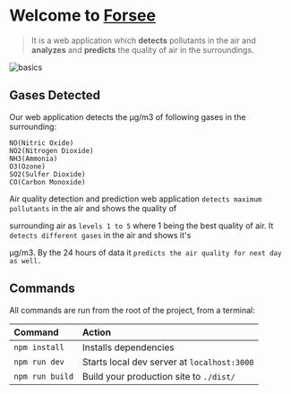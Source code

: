 # Welcome to [Forsee](https://aqi.onrender.com)


> It is a web application which **detects** pollutants in the air and **analyzes** and **predicts** the quality of air in the surroundings.

![basics](https://raw.githubusercontent.com/sarveshpop/Weather/main/snap.png)


## Gases Detected

Our web application detects the μg/m3 of following gases in the surrounding:

```
NO(Nitric Oxide)
NO2(Nitrogen Dioxide)
NH3(Ammonia)
O3(Ozone)
SO2(Sulfer Dioxide)
CO(Carbon Monoxide)

```
Air quality detection and prediction web application `detects maximum pollutants` in the air and shows the quality of 

surrounding air as `levels 1 to 5` where 1 being the best quality of air. It `detects different gases` in the air and shows it's

μg/m3. By the 24 hours of data it `predicts the air quality for next day as well.`

## Commands

All commands are run from the root of the project, from a terminal:

| Command                | Action                                             |
| :--------------------- | :------------------------------------------------- |
| `npm install`          | Installs dependencies                              |
| `npm run dev`          | Starts local dev server at `localhost:3000`        |
| `npm run build`        | Build your production site to `./dist/`            |

